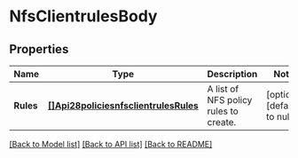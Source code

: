 # NfsClientrulesBody

## Properties
Name | Type | Description | Notes
------------ | ------------- | ------------- | -------------
**Rules** | [**[]Api28policiesnfsclientrulesRules**](api2.8policiesnfsclientrules_rules.md) | A list of NFS policy rules to create. | [optional] [default to null]

[[Back to Model list]](../README.md#documentation-for-models) [[Back to API list]](../README.md#documentation-for-api-endpoints) [[Back to README]](../README.md)

